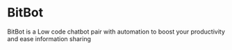 # BitBot
BitBot is a Low code chatbot pair with automation to boost your productivity and ease information sharing



